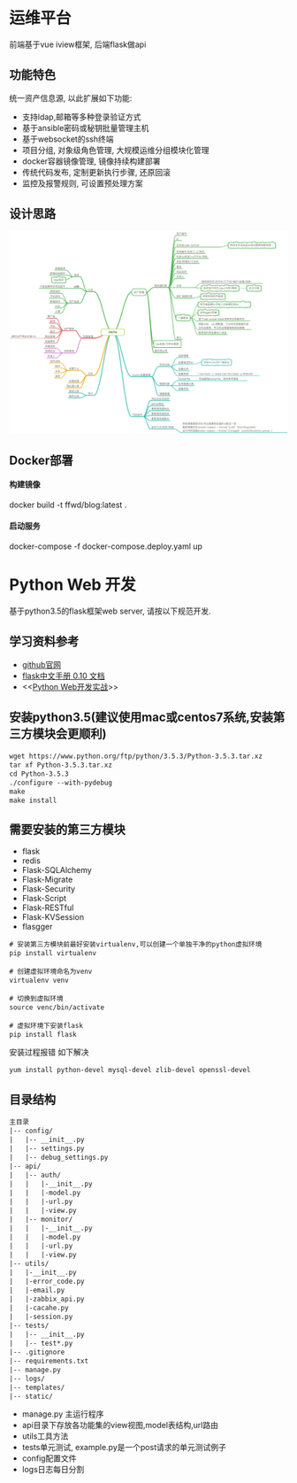 运维平台
==================
前端基于vue iview框架, 后端flask做api

## 功能特色
统一资产信息源, 以此扩展如下功能:
 - 支持ldap,邮箱等多种登录验证方式
 - 基于ansible密码或秘钥批量管理主机
 - 基于websocket的ssh终端
 - 项目分组, 对象级角色管理, 大规模运维分组模块化管理
 - docker容器镜像管理, 镜像持续构建部署
 - 传统代码发布, 定制更新执行步骤, 还原回滚
 - 监控及报警规则, 可设置预处理方案

## 设计思路
![](vue-init/src/assets/运维平台.png)<br>

## Docker部署
#### 构建镜像
docker build -t ffwd/blog:latest .
#### 启动服务
docker-compose -f docker-compose.deploy.yaml up

Python Web 开发
==================
基于python3.5的flask框架web server, 请按以下规范开发.

## 学习资料参考
 - [github官网](https://github.com/pallets/flask)
 - [flask中文手册 0.10 文档](http://docs.pythontab.com/flask/flask0.10/index.html)
 - <<[Python Web开发实战](https://github.com/dongweiming/web_develop)>>

## 安装python3.5(建议使用mac或centos7系统,安装第三方模块会更顺利)
```
wget https://www.python.org/ftp/python/3.5.3/Python-3.5.3.tar.xz
tar xf Python-3.5.3.tar.xz
cd Python-3.5.3
./configure --with-pydebug
make
make install
```

## 需要安装的第三方模块

* flask
* redis
* Flask-SQLAlchemy
* Flask-Migrate
* Flask-Security
* Flask-Script
* Flask-RESTful
* Flask-KVSession
* flasgger

```
# 安装第三方模块前最好安装virtualenv,可以创建一个单独干净的python虚拟环境
pip install virtualenv

# 创建虚拟环境命名为venv
virtualenv venv

# 切换到虚拟环境
source venc/bin/activate

# 虚拟环境下安装flask
pip install flask
```

安装过程报错 如下解决
```
yum install python-devel mysql-devel zlib-devel openssl-devel
```

## 目录结构
```
主目录
|-- config/
|   |-- __init__.py
|   |-- settings.py
|   |-- debug_settings.py
|-- api/
|   |-- auth/
|   |   |-__init__.py
|   |   |-model.py
|   |   |-url.py
|   |   |-view.py
|   |-- monitor/
|   |   |-__init__.py
|   |   |-model.py
|   |   |-url.py
|   |   |-view.py
|-- utils/
|   |-__init__.py
|   |-error_code.py
|   |-email.py
|   |-zabbix_api.py
|   |-cacahe.py
|   |-session.py
|-- tests/
|   |-- __init__.py
|   |-- test*.py
|-- .gitignore
|-- requirements.txt
|-- manage.py
|-- logs/
|-- templates/
|-- static/
```

* manage.py 主运行程序
* api目录下存放各功能集的view视图,model表结构,url路由
* utils工具方法
* tests单元测试, example.py是一个post请求的单元测试例子
* config配置文件
* logs日志每日分割

